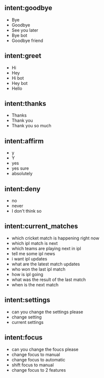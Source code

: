 ## intent:goodbye  
- Bye 
- Goodbye
- See you later
- Bye bot
- Goodbye friend

## intent:greet
- Hi
- Hey
- Hi bot
- Hey bot
- Hello

## intent:thanks
- Thanks
- Thank you
- Thank you so much

## intent:affirm
- y
- Y
- yes
- yes sure
- absolutely

## intent:deny
- no
- never
- I don't think so

## intent:current_matches
- which cricket match is happening right now 
- which ipl match is next 
- which teams are playing next in ipl 
- tell me some ipl news 
- i want ipl updates 
- what are the latest match updates 
- who won the last ipl match 
- how is ipl going 
- what was the result of the last match 
- when is the next match

## intent:settings
- can you change the settings please 
- change setting 
- current settings

## intent:focus
- can you change the foucs please 
- change focus to manual
- change focus to automatic 
- shift focus to manual
- change focus to 2 features


